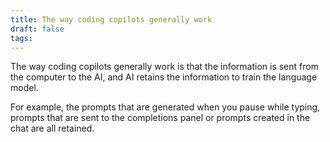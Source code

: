 ```yaml
---
title: The way coding copilots generally work
draft: false
tags:
---
```

The way coding copilots generally work is that the information is sent from the computer to the AI, and AI retains the information to train the language model.
  
For example, the prompts that are generated when you pause while typing, prompts that are sent to the completions panel or prompts created in the chat are all retained.

